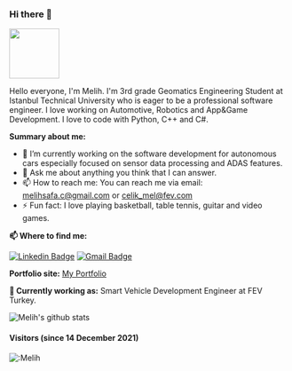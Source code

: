 ### Hi there 👋

<img src="https://media.giphy.com/media/X5TVGmA2mpfmo/giphy.gif" width="90px"></h2>

Hello everyone, I'm Melih. I'm 3rd grade Geomatics Engineering Student at Istanbul Technical University who is eager to be a professional software engineer. I love working on Automotive, Robotics and App&Game Development. I love to code with Python, C++ and C#.

**Summary about me:**

- 🔭 I’m currently working on the software development for autonomous cars especially focused on sensor data processing and ADAS features.
- 💬 Ask me about anything you think that I can answer.
- 📫 How to reach me: You can reach me via email: melihsafa.c@gmail.com or celik_mel@fev.com
- ⚡ Fun fact: I love playing basketball, table tennis, guitar and video games.

**📫 Where to find me:** 

[![Linkedin Badge](https://img.shields.io/badge/-melihsafacelik-blue?style=flat-square&logo=Linkedin&logoColor=white&link=https://www.linkedin.com/in/melihsafacelik/)](https://www.linkedin.com/in/melihsafacelik/) 
[![Gmail Badge](https://img.shields.io/badge/-melihsafa.c@gmail.com-c14438?style=flat-square&logo=Gmail&logoColor=white&link=mailto:melihsafa.c@gmail.com)](mailto:melihsafa.c@gmail.com)

**Portfolio site:** [My Portfolio](https://melihcelik00.github.io/)

**💼 Currently working as:** Smart Vehicle Development Engineer at FEV Turkey.

![Melih's github stats](https://github-readme-stats.vercel.app/api?username=MelihCelik00&show_icons=true&line_height=30)

#### Visitors (since 14 December 2021)
![:Melih](https://count.getloli.com/get/@:MelihCelik00?theme=rule34)
